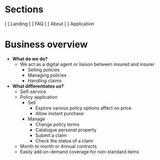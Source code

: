 
# Sections

[ ] Landing
[ ] FAQ
[ ] About 
[ ] Application

# Business overview
* **What do we do?**
  - We act as a digital agent or liaison between insured and insurer
    + Selling policies
    + Managing policies
    + Handling claims
* **What differentiates us?**
  - Self-service
  - Policy application
    + Sell 
      * Explore various policy options affect on price
      * Allow instant purchase 
    + Manage
      * Change policy terms
      * Catalogue personal property
      * Submit a claim
      * Check the status of a claim
  - Month to month or Annual contracts
  - Easily add on-demand coverage for non-standard items




